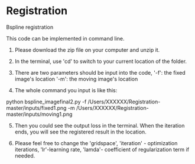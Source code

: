 # Registration
Bspline registration

This code can be implemented in command line.

1. Please download the zip file on your computer and unzip it.

2. In the terminal, use 'cd' to switch to your current location of the folder.

3. There are two parameters should be input into the code, 
    '-f': the fixed image's location
    '-m': the moving image's location
    
4. The whole command you input is like this:

python bspline_imagefinal2.py -f /Users/XXXXXX/Registration-master/inputs/fixed1.png -m /Users/XXXXXX/Registration-master/inputs/moving1.png

5. Then you could see the output loss in the terminal. When the iteration ends, you will see the registered result in the location. 

6. Please feel free to change the 'gridspace', 'iteration' - optimization iterations, 'lr'-learning rate, 'lamda'- coefficient of regularization term if needed.
